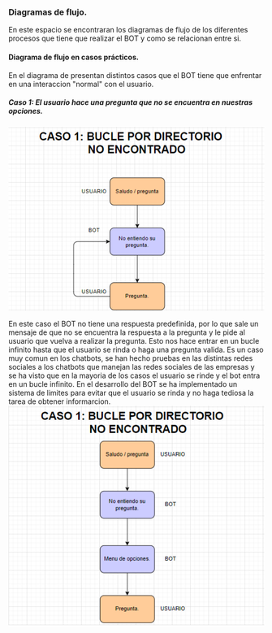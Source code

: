 ### Diagramas de flujo.
En este espacio se encontraran los diagramas de flujo de los diferentes procesos que tiene que realizar el BOT y como se relacionan entre si.
#### Diagrama de flujo en casos prácticos. 
En el diagrama de presentan distintos casos que el BOT tiene que enfrentar en una interaccion "normal" con el usuario.
##### Caso 1: El usuario hace una pregunta que no se encuentra en nuestras opciones.
![Casos](../img/Caso%201%20.png)

En este caso el BOT no tiene una respuesta predefinida, por lo que sale un mensaje de que no se encuentra la respuesta a la pregunta y le pide al usuario que vuelva a realizar la pregunta.
Esto nos hace entrar en un bucle infinito hasta que el usuario se rinda o haga una pregunta valida. Es un caso muy comun en los chatbots, se han hecho pruebas en las distintas redes sociales a los chatbots que manejan las redes sociales de las empresas y se ha visto que en la mayoria de los casos el usuario se rinde y el bot entra en un bucle infinito.
En el desarrollo del BOT se ha implementado un sistema de limites para evitar que el usuario se rinda y no haga tediosa la tarea de obtener informarcion.
![Casos](../img/Solucion%20Caso%201.png)
